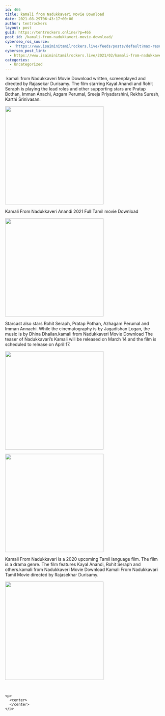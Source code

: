```yaml
---
id: 466
title: kamali from Nadukkaveri Movie Download
date: 2021-08-29T06:43:17+00:00
author: tentrockers
layout: post
guid: https://tentrockers.online/?p=466
post id: /kamali-from-nadukkaveri-movie-download/
cyberseo_rss_source:
  - 'https://www.isaiminitamilrockers.live/feeds/posts/default?max-results=150&start-index=151'
cyberseo_post_link:
  - https://www.isaiminitamilrockers.live/2021/02/kamali-from-nadukkaveri-movie-download.html
categories:
  - Uncategorized
---
```

<meta content="&nbsp;kamali from Nadukkaveri Movie Download written, screenplayed and directed by Rajasekar Durisamy. The film starring Kayal Anandi and Rohit S..." name="twitter:description" />

  


<center>
</center>

&nbsp;kamali from Nadukkaveri Movie Download written, screenplayed and directed by Rajasekar Durisamy. The film starring Kayal Anandi and Rohit Seraph is playing the lead roles and other supporting stars are Pratap Bothan, Imman Anachi, Azgam Perumal, Sreeja Priyadarshini, Rekha Suresh, Karthi Srinivasan.<ins data-width="0" data-height="0" class="febd34e738c" data-domain="//aaaaaco.com" data-affquery="/81dee8bcaf/ebd34e738c/?placementName=default"></ins>

<div class="separator">
  <a href="https://1.bp.blogspot.com/-dhJJrBOL98Y/YDYcd22DnEI/AAAAAAAAASo/pD6FgfdiTg4fTAcTHY7nnLTPdPvoTodJACLcBGAsYHQ/s940/1613580873bt.jpg" imageanchor="1"><img border="0" data-original-height="492" data-original-width="940" src="https://1.bp.blogspot.com/-dhJJrBOL98Y/YDYcd22DnEI/AAAAAAAAASo/pD6FgfdiTg4fTAcTHY7nnLTPdPvoTodJACLcBGAsYHQ/s320/1613580873bt.jpg" width="320" /></a>
</div>

<ins data-width="0" data-height="0" class="febd34e738c" data-domain="//aaaaaco.com" data-affquery="/81dee8bcaf/ebd34e738c/?placementName=default"></ins>

<span>Kamali From Nadukkaveri Anandi 2021 Full Tamil movie Download</span><ins data-width="0" data-height="0" class="febd34e738c" data-domain="//aaaaaco.com" data-affquery="/81dee8bcaf/ebd34e738c/?placementName=default"></ins>

<ins data-width="0" data-height="0" class="febd34e738c" data-domain="//aaaaaco.com" data-affquery="/81dee8bcaf/ebd34e738c/?placementName=default"></ins>

<div class="separator">
  <a href="https://aaaaaco.com/d4c26a5800/4c3422d131/?placementName=default" imageanchor="1" target="_blank" rel="noopener"><img border="0" data-original-height="166" data-original-width="800" src="https://1.bp.blogspot.com/-HMLgIhGIRp8/YDYcvGMgQCI/AAAAAAAAAS0/cRiMkkldWis8MFPJ4nVz4-OiIs-soXD9gCLcBGAsYHQ/s320/unnamed.gif" width="320" /></a>
</div>

Starcast also stars Rohit Seraph, Pratap Pothan, Azhagam Perumal and Imman Annachi. While the cinematography is by Jagadishan Logan, the music is by Dhina Dhailan.kamali from Nadukkaveri Movie Download The teaser of Nadukkavari’s Kamali will be released on March 14 and the film is scheduled to release on April 17.<ins data-width="0" data-height="0" class="febd34e738c" data-domain="//aaaaaco.com" data-affquery="/81dee8bcaf/ebd34e738c/?placementName=default"></ins>

<div>
  <div class="separator">
    <a href="https://1.bp.blogspot.com/-X3ZQzDJlTyI/YDYcrrfAscI/AAAAAAAAASs/9xRPEPHLIaga-mbCtHSit22Uu5Mqu8y-QCLcBGAsYHQ/s1055/kamali-from-nadukkaveri-review-banner.jpg" imageanchor="1"><img border="0" data-original-height="580" data-original-width="1055" src="https://1.bp.blogspot.com/-X3ZQzDJlTyI/YDYcrrfAscI/AAAAAAAAASs/9xRPEPHLIaga-mbCtHSit22Uu5Mqu8y-QCLcBGAsYHQ/s320/kamali-from-nadukkaveri-review-banner.jpg" width="320" /></a>
  </div>
  
  <p>
  </p>
  
  <div class="separator">
    <a href="https://aaaaaco.com/d4c26a5800/4c3422d131/?placementName=default" imageanchor="1" target="_blank" rel="noopener"><img border="0" data-original-height="166" data-original-width="800" src="https://1.bp.blogspot.com/-g0hVYd67IyU/YDYc0Q9PFYI/AAAAAAAAAS4/QjQ817xPAqEtQWP7cbLkxjgAoR5tsEjbACLcBGAsYHQ/s320/unnamed.gif" width="320" /></a>
  </div>
  
  <p>
    <ins data-width="0" data-height="0" class="febd34e738c" data-domain="//aaaaaco.com" data-affquery="/81dee8bcaf/ebd34e738c/?placementName=default"></ins>
  </p>
  
  <p>
    <span>Kamali From Nadukkavari is a 2020 upcoming Tamil language film. The film is a drama genre. The film features Kayal Anandi, Rohit Seraph and others.kamali from Nadukkaveri Movie Download Kamali From Nadukkavari Tamil Movie directed by Rajasekhar Durisamy.</span><ins data-width="0" data-height="0" class="febd34e738c" data-domain="//aaaaaco.com" data-affquery="/81dee8bcaf/ebd34e738c/?placementName=default"></ins>
  </p>
  
  <p>
    <ins data-width="0" data-height="0" class="febd34e738c" data-domain="//aaaaaco.com" data-affquery="/81dee8bcaf/ebd34e738c/?placementName=default"></ins>
  </p>
  
  <div class="separator">
    <a href="https://aaaaaco.com/d4c26a5800/4c3422d131/?placementName=default" imageanchor="1" target="_blank" rel="noopener"><img border="0" data-original-height="166" data-original-width="800" src="https://1.bp.blogspot.com/-arMNwRT6gc0/YDYc7Az5K5I/AAAAAAAAAS8/FXOEHiwMuscMA-CcclynpsEs3P5lOhYHACLcBGAsYHQ/s320/unnamed.gif" width="320" /></a>
  </div>
  
  <p>
    <span><br /></span></div> 
    
    <p>
      <center>
      </center>
    </p>